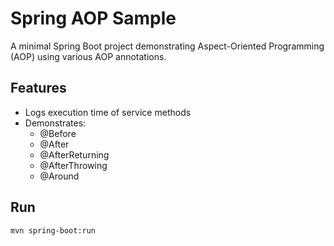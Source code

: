# Spring AOP Sample

A minimal Spring Boot project demonstrating Aspect-Oriented Programming (AOP) using various AOP annotations.

## Features
- Logs execution time of service methods
- Demonstrates:
  - @Before
  - @After
  - @AfterReturning
  - @AfterThrowing
  - @Around

## Run
```bash
mvn spring-boot:run
```